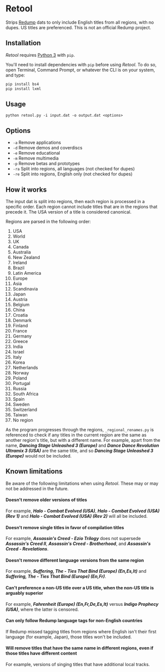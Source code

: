 # Retool
Strips [Redump](http://redump.org/) dats to only include English titles from
all regions, with no dupes. US titles are preferenced. This is not an
official Redump project.

## Installation
_Retool_ requires [Python 3](https://www.python.org/) with `pip`.

You'll need to install dependencies with `pip` before using _Retool_. To do so,
open Terminal, Command Prompt, or whatever the CLI is on your system, and type:

```python
pip install bs4
pip install lxml
```

## Usage
`python retool.py -i input.dat -o output.dat <options>`

## Options
* `-a` Remove applications
* `-d` Remove demos and coverdiscs
* `-e` Remove educational
* `-m` Remove multimedia
* `-p` Remove betas and prototypes
* `-ra` Split into regions, all languages (not checked for dupes)
* `-re` Split into regions, English only (not checked for dupes)

## How it works
The input dat is split into regions, then each region is processed in a
specific order. Each region cannot include titles that are in the regions
that precede it. The USA version of a title is considered canonical.

Regions are parsed in the following order:

1. USA
2. World
3. UK
4. Canada
5. Australia
6. New Zealand
7. Ireland
8. Brazil
9. Latin America
10. Europe
11. Asia
12. Scandinavia
13. Japan
14. Austria
15. Belgium
16. China
17. Croatia
18. Denmark
19. Finland
20. France
21. Germany
22. Greece
23. India
24. Israel
25. Italy
26. Korea
27. Netherlands
28. Norway
29. Poland
30. Portugal
31. Russia
32. South Africa
33. Spain
34. Sweden
35. Switzerland
36. Taiwan
37. No region

As the program progresses through the regions, `_regional_renames.py` is
referenced to check if any titles in the current region are the same as
another region's title, but with a different name. For example, apart from the
name, **_Dancing Stage Unleashed 3 (Europe)_** and
**_Dance Dance Revolution Ultramix 3 (USA)_** are the same title, and so
**_Dancing Stage Unleashed 3 (Europe)_** would not be included.

## Known limitations
Be aware of the following limitations when using _Retool_. These may or may not be addressed in the future.

#### Doesn't remove older versions of titles
For example, **_Halo - Combat Evolved (USA)_**,
**_Halo - Combat Evolved (USA) (Rev 1)_** and
**_Halo - Combat Evolved (USA) (Rev 2)_** will all be included.

#### Doesn't remove single titles in favor of compilation titles
For example, **_Assassin's Creed - Ezio Trilogy_** does not supersede
**_Assassin's Creed II_**, **_Assassin's Creed - Brotherhood_**, and
**_Assassin's Creed - Revelations_**.

#### Doesn't remove different language versions from the same region
For example, **_Suffering, The - Ties That Bind (Europe) (En,Es,It)_** and
**_Suffering, The - Ties That Bind (Europe) (En,Fr)_**.

#### Can't preference a non-US title over a US title, when the non-US title is arguably superior
For example, **_Fahrenheit (Europe) (En,Fr,De,Es,It)_** versus **_Indigo Prophecy (USA)_**,
where the latter is censored.

#### Can only follow Redump language tags for non-English countries
If Redump missed tagging titles from regions where English isn't their first language (for example, Japan),
those titles won't be included.

#### Will remove titles that have the same name in different regions, even if those titles have different content
For example, versions of singing titles that have additional local tracks.